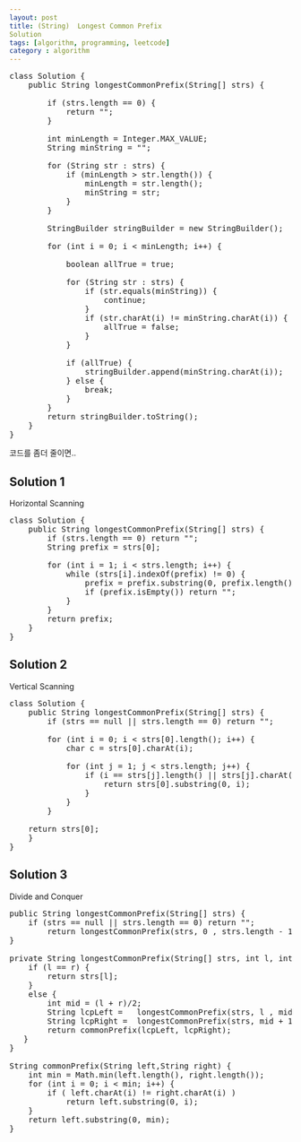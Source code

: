 ```yaml
---
layout: post
title: (String)  Longest Common Prefix
Solution
tags: [algorithm, programming, leetcode]
category : algorithm
---
```


<pre class="prettyprint">
class Solution {
    public String longestCommonPrefix(String[] strs) {

        if (strs.length == 0) {
            return "";
        }

        int minLength = Integer.MAX_VALUE;
        String minString = "";

        for (String str : strs) {
            if (minLength > str.length()) {
                minLength = str.length();
                minString = str;
            }
        }

        StringBuilder stringBuilder = new StringBuilder();

        for (int i = 0; i < minLength; i++) {

            boolean allTrue = true;

            for (String str : strs) {
                if (str.equals(minString)) {
                    continue;
                }
                if (str.charAt(i) != minString.charAt(i)) {
                    allTrue = false;
                }
            }

            if (allTrue) {
                stringBuilder.append(minString.charAt(i));
            } else {
                break;
            }
        }
        return stringBuilder.toString();
    }
}
</pre>

코드를 좀더 줄이면..

## Solution 1
Horizontal Scanning
<pre class="prettyprint">
class Solution {
    public String longestCommonPrefix(String[] strs) {
        if (strs.length == 0) return "";
        String prefix = strs[0];

        for (int i = 1; i < strs.length; i++) {
            while (strs[i].indexOf(prefix) != 0) {
                prefix = prefix.substring(0, prefix.length() - 1);
                if (prefix.isEmpty()) return "";
            }
        }
        return prefix;
    }
}
</pre>


## Solution 2
Vertical Scanning
<pre class="prettyprint">
class Solution {
    public String longestCommonPrefix(String[] strs) {
        if (strs == null || strs.length == 0) return "";

        for (int i = 0; i < strs[0].length(); i++) {
            char c = strs[0].charAt(i);

            for (int j = 1; j < strs.length; j++) {
                if (i == strs[j].length() || strs[j].charAt(i) != c) {
                    return strs[0].substring(0, i);
                }
            }
        }

    return strs[0];
    }
}
</pre>

## Solution 3
Divide and Conquer
<pre class="prettyprint">
public String longestCommonPrefix(String[] strs) {
    if (strs == null || strs.length == 0) return "";    
        return longestCommonPrefix(strs, 0 , strs.length - 1);
}

private String longestCommonPrefix(String[] strs, int l, int r) {
    if (l == r) {
        return strs[l];
    }
    else {
        int mid = (l + r)/2;
        String lcpLeft =   longestCommonPrefix(strs, l , mid);
        String lcpRight =  longestCommonPrefix(strs, mid + 1,r);
        return commonPrefix(lcpLeft, lcpRight);
   }
}

String commonPrefix(String left,String right) {
    int min = Math.min(left.length(), right.length());       
    for (int i = 0; i < min; i++) {
        if ( left.charAt(i) != right.charAt(i) )
            return left.substring(0, i);
    }
    return left.substring(0, min);
}
</pre>
